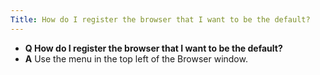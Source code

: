```yaml
---
Title: How do I register the browser that I want to be the default?
---
```


- **Q How do I register the browser that I want to be the default?**
- **A** Use the menu in the top left of the Browser window.

